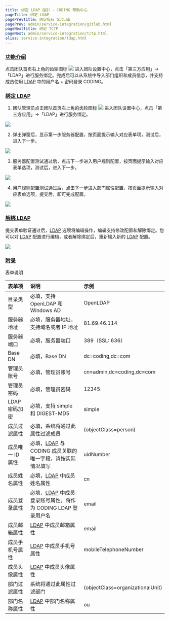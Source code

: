 ```yaml
---
title: 绑定 LDAP 指引 - CODING 帮助中心
pageTitle: 绑定 LDAP
pagePrevTitle: 绑定私有 GitLab
pagePrev: admin/service-integration/gitlab.html
pageNextTitle: 绑定 TCTP
pageNext: admin/service-integration/tctp.html
alias: service-integration/ldap.html
---
```


### [功能介绍](#intro)

点击团队首页右上角的齿轮图标 <img src ="https://help-assets.codehub.cn/enterprise/20210928153255.png" style ="margin:0"> 进入团队设置中心，点击「第三方应用」→「LDAP」进行服务绑定。完成后可以从系统中导入部门组织和成员信息，并支持成员使用 [LDAP][1] 中的用户名 + 密码登录 CODING。

### [绑定 LDAP](#bind)

1.  团队管理员点击团队首页右上角的齿轮图标 <img src ="https://help-assets.codehub.cn/enterprise/20210928153255.png" style ="margin:0"> 进入团队设置中心，点击「第三方应用」→「LDAP」进行服务绑定。

![](https://help-assets.codehub.cn/enterprise/20210930172455.png)

2.  弹出弹窗后，显示第一步服务器配置，按页面提示输入对应表单项，测试后，进入下一步。

![](https://help-assets.codehub.cn/enterprise/20210930172535.png)

3.  服务器配置测试通过后，点击下一步进入用户规则配置，按页面提示输入对应表单选项，测试后，进入下一步。

![](https://help-assets.codehub.cn/enterprise/20210930172600.png)

4.  用户规则配置测试通过后，点击下一步进入部门属性配置，按页面提示输入对应表单选项，提交后，即可完成配置。

![](https://help-assets.codehub.cn/enterprise/20210930172619.png)

### [解绑 LDAP](#unbind)

提交表单验证通过后，[LDAP][1] 选项将编辑操作，编辑支持修改配置和解除绑定。您可以对 [LDAP][1] 配置进行编辑，或者解除绑定后，重新输入新的 [LDAP][1] 配置。

![](https://help-assets.codehub.cn/enterprise/20210930172637.png)

### [附录](#appendix)

表单说明

|           表单项 |    说明                                                              |    示例                             |
| :--------------- | :---------------------------------------------------------------- | :-------------------------------- |
|         目录类型 | 必填，支持 OpenLDAP 和 Windows AD                                 | OpenLDAP                         |
|       服务器地址 | 必填，服务器地址，支持域名或者 IP 地址                            | 81.69.46.114                     |
|       服务器端口 | 必填，服务器端口                                                  | 389（SSL: 636）                  |
|          Base DN | 必填，Base DN                                                     | dc=coding,dc=com                 |
|       管理员账号 | 必填，管理员账号                                                  | cn=admin,dc=coding,dc=com        |
|       管理员密码 | 必填，管理员密码                                                  | 12345                            |
|    LDAP 密码加密 | 必填，支持 simple 和 DIGEST-MD5                                   | simple                           |
|     成员过滤属性 | 必填，系统将通过此属性过滤成员                                    | (objectClass=person)             |
| 成员唯一 ID 属性 | 必填，[LDAP][1] 与 CODING 成员关联的唯一字段，请按实际情况填写    | uidNumber                        |
|     成员姓名属性 | 必填，[LDAP][1] 中成员姓名属性                                    | cn                               |
|     成员登录属性 | 必填，[LDAP][1] 中成员登录账号属性，将作为 CODING LDAP 登录用户名 | email                            |
|     成员邮箱属性 | [LDAP][1] 中成员邮箱属性                                          | email                            |
|   成员手机号属性 | [LDAP][1] 中成员手机号属性                                        | mobileTelephoneNumber            |
|     成员头像属性 | [LDAP][1] 中成员头像属性                                          |                                  |
|     部门过滤属性 | 系统将通过此属性过滤部门                                          | (objectClass=organizationalUnit) |
|     部门名称属性 | [LDAP][1] 中部门名称属性                                          | ou                               |

[1]: https://en.wikipedia.org/wiki/Lightweight_Directory_Access_Protocol

